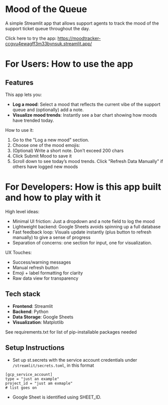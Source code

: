 # Mood of the Queue

A simple Streamlit app that allows support agents to track the mood of the support ticket queue throughout the day.

Click here to try the app: https://moodtracker-ccgvu4ewagff3m33bynsuk.streamlit.app/

# For Users: How to use the app

## Features

This app lets you:
- **Log a mood**: Select a mood that reflects the current vibe of the support queue and (optionally) add a note.
- **Visualize mood trends**: Instantly see a bar chart showing how moods have trended today.

How to use it:
1. Go to the "Log a new mood" section.
2. Choose one of the mood emojis:
3. (Optional) Write a short note. Don't exceed 200 chars
4. Click Submit Mood to save it
5. Scroll down to see today’s mood trends. Click "Refresh Data Manually" if others have logged new moods

# For Developers: How is this app built and how to play with it

High level ideas:
- Minimal UI friction: Just a dropdown and a note field to log the mood
- Lightweight backend: Google Sheets avoids spinning up a full database
- Fast feedback loop: Visuals update instantly (plus button to refresh manually) to give a sense of progress
- Separation of concerns: one section for input, one for visualization.

UX Touches:
- Success/warning messages
- Manual refresh button
- Emoji + label formatting for clarity
- Raw data view for transparency

## Tech stack

- **Frontend**: Streamlit
- **Backend**: Python
- **Data Storage**: Google Sheets
- **Visualization**: Matplotlib

See requirements.txt for list of pip-installable packages needed

## Setup Instructions

- Set up st.secrets with the service account credentials under `/streamlit/secrets.toml`, in this format

```
[gcp_service_account]
type = "just an example"
project_id = "just am exmaple"
# list goes on
```
- Google Sheet is identified using SHEET_ID.